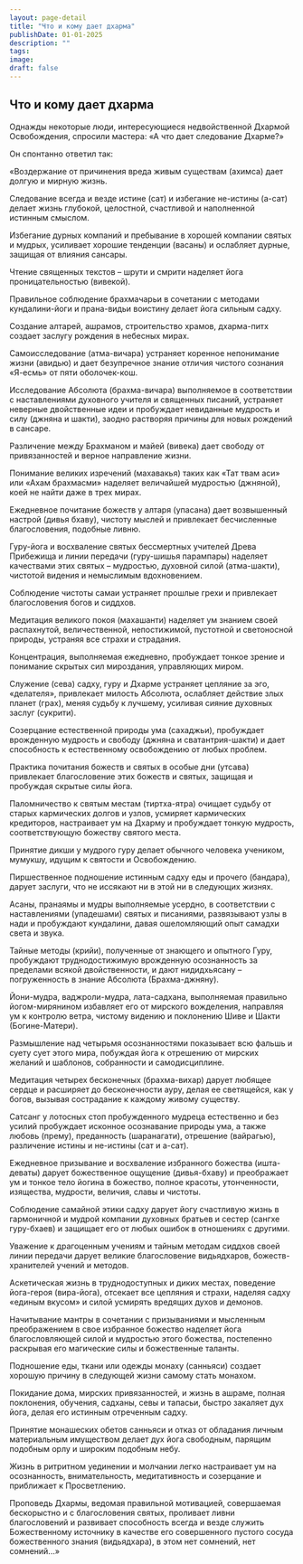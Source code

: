 ```yaml
---
layout: page-detail
title: "Что и кому дает дхарма"
publishDate: 01-01-2025
description: ""
tags:
image:
draft: false
---
```


## Что и кому дает дхарма
Однажды некоторые люди, интересующиеся недвойственной Дхармой Освобождения, спросили мастера: «А что дает следование Дхарме?»

Он спонтанно ответил так: 

«Воздержание от причинения вреда живым существам (ахимса) дает долгую и мирную жизнь.

Следование всегда и везде истине (сат) и избегание не-истины (а-сат) делает жизнь глубокой, целостной, счастливой и наполненной истинным смыслом.

Избегание дурных компаний и пребывание в хорошей компании святых и мудрых, усиливает хорошие тенденции (васаны) и ослабляет дурные, защищая от влияния сансары.

Чтение священных текстов – шрути и смрити наделяет йога проницательностью (вивекой).

Правильное соблюдение брахмачарьи в сочетании с методами кундалини-йоги и прана-видьи воистину делает йога сильным садху.

Создание алтарей, ашрамов, строительство храмов, дхарма-питх создает заслугу рождения в небесных мирах.

Самоисследование (атма-вичара) устраняет коренное непонимание жизни (авидью) и дает безупречное знание отличия чистого сознания «Я-есмь» от пяти оболочек-кош.

Исследование Абсолюта (брахма-вичара) выполняемое в соответствии с наставлениями духовного учителя и священных писаний, устраняет неверные двойственные идеи и пробуждает невиданные мудрость и силу (джняна и шакти), заодно растворяя причины для новых рождений в сансаре.

Различение между Брахманом и майей (вивека) дает свободу от привязанностей и верное направление жизни.

Понимание великих изречений (махавакья) таких как «Тат твам аси» или «Ахам брахмасми» наделяет величайшей мудростью (джняной), коей не найти даже в трех мирах.

Ежедневное почитание божеств у алтаря (упасана) дает возвышенный настрой (дивья бхаву), чистоту мыслей и привлекает бесчисленные благословения, подобные ливню.

Гуру-йога и восхваление святых бессмертных учителей Древа Прибежища и линии передачи (гуру-шишья парампары) наделяет качествами этих святых – мудростью, духовной силой (атма-шакти), чистотой видения и немыслимым вдохновением.

Соблюдение чистоты самаи устраняет прошлые грехи и привлекает благословения богов и сиддхов.

Медитация великого покоя (махашанти) наделяет ум знанием своей распахнутой, величественной, непостижимой, пустотной и светоносной природы, устраняя все страхи и страдания.

Концентрация, выполняемая ежедневно, пробуждает тонкое зрение и понимание скрытых сил мироздания, управляющих миром.

Служение (сева) садху, гуру и Дхарме устраняет цепляние за эго, «делателя», привлекает милость Абсолюта, ослабляет действие злых планет (грах), меняя судьбу к лучшему, усиливая сияние духовных заслуг (сукрити).

Созерцание естественной природы ума (сахаджьи), пробуждает врожденную мудрость и свободу (джняна и сватантрия-шакти) и дает способность к естественному освобождению от любых проблем.

Практика почитания божеств и святых в особые дни (утсава) привлекает благословение этих божеств и святых, защищая и пробуждая скрытые силы йога.

Паломничество к святым местам (тиртха-ятра) очищает судьбу от старых кармических долгов и узлов, усмиряет кармических кредиторов, настраивает ум на Дхарму и пробуждает тонкую мудрость, соответствующую божеству святого места.

Принятие дикши у мудрого гуру делает обычного человека учеником, мумукшу, идущим к святости и Освобождению.

Пиршественное подношение истинным садху еды и прочего (бандара), дарует заслуги, что не иссякают ни в этой ни в следующих жизнях.

Асаны, пранаямы и мудры выполняемые усердно, в соответствии с наставлениями (упадешами) святых и писаниями, развязывают узлы в нади и пробуждают кундалини, давая ошеломляющий опыт самадхи света и звука.

Тайные методы (крийи), полученные от знающего и опытного Гуру, пробуждают труднодостижимую врожденную осознанность за пределами всякой двойственности, и дают нидидхьясану – погруженность в знание Абсолюта (Брахма-джняну).

Йони-мудра, ваджроли-мудра, лата-садхана, выполняемая правильно йогом-мирянином избавляет его от мирского вожделения, направляя ум к контролю ветра, чистому видению и поклонению Шиве и Шакти (Богине-Матери).

Размышление над четырьмя осознанностями показывает всю фальшь и суету сует этого мира, побуждая йога к отрешению от мирских желаний и шаблонов, собранности и самодисциплине.

Медитация четырех бесконечных (брахма-вихар) дарует любящее сердце и расширяет до бесконечности ауру, делая ее светящейся, как у богов, вызывая сострадание к каждому живому существу.

Сатсанг у лотосных стоп пробужденного мудреца естественно и без усилий пробуждает исконное осознавание природы ума, а также любовь (прему), преданность (шаранагати), отрешение (вайрагью), различение истины и не-истины (сат и а-сат).

Ежедневное призывание и восхваление избранного божества (ишта-деваты) дарует божественное ощущение (дивья-бхаву) и преображает ум и тонкое тело йогина в божество, полное красоты, утонченности, изящества, мудрости, величия, славы и чистоты.

Соблюдение самайной этики садху дарует йогу счастливую жизнь в гармоничной и мудрой компании духовных братьев и сестер (сангхе гуру-бхаев) и защищает его от любых ошибок в отношениях с другими.

Уважение к драгоценным учениям и тайным методам сиддхов своей линии передачи дарует великие благословение видьядхаров, божеств-хранителей учений и методов.

Аскетическая жизнь в труднодоступных и диких местах, поведение йога-героя (вира-йога), отсекает все цепляния и страхи, наделяя садху «единым вкусом» и силой усмирять вредящих духов и демонов.

Начитывание мантры в сочетании с призываниями и мысленным преображением в свое избранное божество наделяет йога благословляющей силой и мудростью этого божества, постепенно раскрывая его магические силы и божественные таланты.

Подношение еды, ткани или одежды монаху (санньяси) создает хорошую причину в следующей жизни самому стать монахом.

Покидание дома, мирских привязанностей, и жизнь в ашраме, полная поклонения, обучения, садханы, севы и тапасьи, быстро закаляет дух йога, делая его истинным отреченным садху.

Принятие монашеских обетов санньяси и отказ от обладания личным материальным имуществом делает дух йога свободным, парящим подобным орлу и широким подобным небу.

Жизнь в ритритном уединении и молчании легко настраивает ум на осознанность, внимательность, медитативность и созерцание и приближает к Просветлению.

Проповедь Дхармы, ведомая правильной мотивацией, совершаемая бескорыстно и с благословения святых, проливает ливни благословений и развивает способность всегда и везде служить Божественному источнику в качестве его совершенного пустого сосуда божественного знания (видьядхара), в этом нет сомнений, нет сомнений...»
  
  
